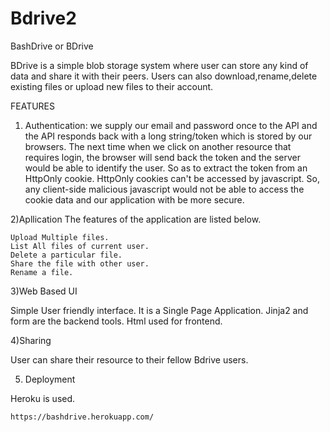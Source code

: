 # Bdrive2
BashDrive or BDrive

BDrive is a simple blob storage system where user can store any kind of data and share it with their peers.
Users can also download,rename,delete existing files or upload new files to their account.

FEATURES

1) Authentication:
	we supply our email and password once to the API and the API  responds back with a long string/token which is stored by our browsers. 
  The next time when we click on another resource that requires login, the browser will send back the token and the server would be able to identify the user.
  So as to extract the token from an HttpOnly cookie. HttpOnly cookies can't be accessed by javascript. 
  So, any client-side malicious javascript would not be able to access the cookie data and our application with be more secure. 


2)Apllication
  The features of the application are listed below.
	
	Upload Multiple files.
	List All files of current user.
	Delete a particular file.
	Share the file with other user.
	Rename a file.
  
	  
3)Web Based UI

Simple User friendly interface.
It is a Single Page Application.
Jinja2 and form are the backend tools.
Html used for frontend.
  
4)Sharing

User can share their resource to their fellow Bdrive users.

5) Deployment

Heroku is used.
  
	https://bashdrive.herokuapp.com/
